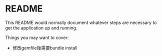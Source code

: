 # README

This README would normally document whatever steps are necessary to get the
application up and running.

Things you may want to cover:

* 修改gemfile後需要bundle install





